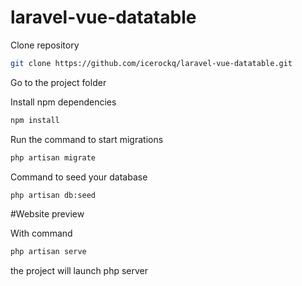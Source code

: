 # laravel-vue-datatable

Clone repository
```bash
git clone https://github.com/icerockq/laravel-vue-datatable.git
```
Go to the project folder

Install npm dependencies
```bash
npm install
```

Run the command to start migrations
```bash
php artisan migrate
```

Command to seed your database
```bash
php artisan db:seed
```

#Website preview

With command
```bash
php artisan serve
```
the project will launch php server


